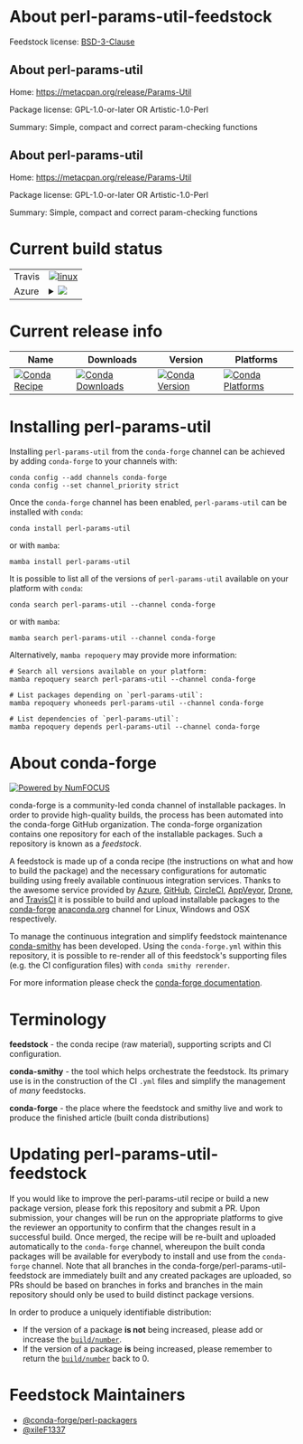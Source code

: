 About perl-params-util-feedstock
================================

Feedstock license: [BSD-3-Clause](https://github.com/conda-forge/perl-params-util-feedstock/blob/main/LICENSE.txt)


About perl-params-util
----------------------

Home: https://metacpan.org/release/Params-Util

Package license: GPL-1.0-or-later OR Artistic-1.0-Perl

Summary: Simple, compact and correct param-checking functions

About perl-params-util
----------------------

Home: https://metacpan.org/release/Params-Util

Package license: GPL-1.0-or-later OR Artistic-1.0-Perl

Summary: Simple, compact and correct param-checking functions

Current build status
====================


<table><tr>
    <td>Travis</td>
    <td>
      <a href="https://app.travis-ci.com/conda-forge/perl-params-util-feedstock">
        <img alt="linux" src="https://img.shields.io/travis/com/conda-forge/perl-params-util-feedstock/main.svg?label=Linux">
      </a>
    </td>
  </tr>
    
  <tr>
    <td>Azure</td>
    <td>
      <details>
        <summary>
          <a href="https://dev.azure.com/conda-forge/feedstock-builds/_build/latest?definitionId=18084&branchName=main">
            <img src="https://dev.azure.com/conda-forge/feedstock-builds/_apis/build/status/perl-params-util-feedstock?branchName=main">
          </a>
        </summary>
        <table>
          <thead><tr><th>Variant</th><th>Status</th></tr></thead>
          <tbody><tr>
              <td>linux_64</td>
              <td>
                <a href="https://dev.azure.com/conda-forge/feedstock-builds/_build/latest?definitionId=18084&branchName=main">
                  <img src="https://dev.azure.com/conda-forge/feedstock-builds/_apis/build/status/perl-params-util-feedstock?branchName=main&jobName=linux&configuration=linux%20linux_64_" alt="variant">
                </a>
              </td>
            </tr><tr>
              <td>linux_aarch64</td>
              <td>
                <a href="https://dev.azure.com/conda-forge/feedstock-builds/_build/latest?definitionId=18084&branchName=main">
                  <img src="https://dev.azure.com/conda-forge/feedstock-builds/_apis/build/status/perl-params-util-feedstock?branchName=main&jobName=linux&configuration=linux%20linux_aarch64_" alt="variant">
                </a>
              </td>
            </tr><tr>
              <td>linux_ppc64le</td>
              <td>
                <a href="https://dev.azure.com/conda-forge/feedstock-builds/_build/latest?definitionId=18084&branchName=main">
                  <img src="https://dev.azure.com/conda-forge/feedstock-builds/_apis/build/status/perl-params-util-feedstock?branchName=main&jobName=linux&configuration=linux%20linux_ppc64le_" alt="variant">
                </a>
              </td>
            </tr><tr>
              <td>osx_64</td>
              <td>
                <a href="https://dev.azure.com/conda-forge/feedstock-builds/_build/latest?definitionId=18084&branchName=main">
                  <img src="https://dev.azure.com/conda-forge/feedstock-builds/_apis/build/status/perl-params-util-feedstock?branchName=main&jobName=osx&configuration=osx%20osx_64_" alt="variant">
                </a>
              </td>
            </tr>
          </tbody>
        </table>
      </details>
    </td>
  </tr>
</table>

Current release info
====================

| Name | Downloads | Version | Platforms |
| --- | --- | --- | --- |
| [![Conda Recipe](https://img.shields.io/badge/recipe-perl--params--util-green.svg)](https://anaconda.org/conda-forge/perl-params-util) | [![Conda Downloads](https://img.shields.io/conda/dn/conda-forge/perl-params-util.svg)](https://anaconda.org/conda-forge/perl-params-util) | [![Conda Version](https://img.shields.io/conda/vn/conda-forge/perl-params-util.svg)](https://anaconda.org/conda-forge/perl-params-util) | [![Conda Platforms](https://img.shields.io/conda/pn/conda-forge/perl-params-util.svg)](https://anaconda.org/conda-forge/perl-params-util) |

Installing perl-params-util
===========================

Installing `perl-params-util` from the `conda-forge` channel can be achieved by adding `conda-forge` to your channels with:

```
conda config --add channels conda-forge
conda config --set channel_priority strict
```

Once the `conda-forge` channel has been enabled, `perl-params-util` can be installed with `conda`:

```
conda install perl-params-util
```

or with `mamba`:

```
mamba install perl-params-util
```

It is possible to list all of the versions of `perl-params-util` available on your platform with `conda`:

```
conda search perl-params-util --channel conda-forge
```

or with `mamba`:

```
mamba search perl-params-util --channel conda-forge
```

Alternatively, `mamba repoquery` may provide more information:

```
# Search all versions available on your platform:
mamba repoquery search perl-params-util --channel conda-forge

# List packages depending on `perl-params-util`:
mamba repoquery whoneeds perl-params-util --channel conda-forge

# List dependencies of `perl-params-util`:
mamba repoquery depends perl-params-util --channel conda-forge
```


About conda-forge
=================

[![Powered by
NumFOCUS](https://img.shields.io/badge/powered%20by-NumFOCUS-orange.svg?style=flat&colorA=E1523D&colorB=007D8A)](https://numfocus.org)

conda-forge is a community-led conda channel of installable packages.
In order to provide high-quality builds, the process has been automated into the
conda-forge GitHub organization. The conda-forge organization contains one repository
for each of the installable packages. Such a repository is known as a *feedstock*.

A feedstock is made up of a conda recipe (the instructions on what and how to build
the package) and the necessary configurations for automatic building using freely
available continuous integration services. Thanks to the awesome service provided by
[Azure](https://azure.microsoft.com/en-us/services/devops/), [GitHub](https://github.com/),
[CircleCI](https://circleci.com/), [AppVeyor](https://www.appveyor.com/),
[Drone](https://cloud.drone.io/welcome), and [TravisCI](https://travis-ci.com/)
it is possible to build and upload installable packages to the
[conda-forge](https://anaconda.org/conda-forge) [anaconda.org](https://anaconda.org/)
channel for Linux, Windows and OSX respectively.

To manage the continuous integration and simplify feedstock maintenance
[conda-smithy](https://github.com/conda-forge/conda-smithy) has been developed.
Using the ``conda-forge.yml`` within this repository, it is possible to re-render all of
this feedstock's supporting files (e.g. the CI configuration files) with ``conda smithy rerender``.

For more information please check the [conda-forge documentation](https://conda-forge.org/docs/).

Terminology
===========

**feedstock** - the conda recipe (raw material), supporting scripts and CI configuration.

**conda-smithy** - the tool which helps orchestrate the feedstock.
                   Its primary use is in the construction of the CI ``.yml`` files
                   and simplify the management of *many* feedstocks.

**conda-forge** - the place where the feedstock and smithy live and work to
                  produce the finished article (built conda distributions)


Updating perl-params-util-feedstock
===================================

If you would like to improve the perl-params-util recipe or build a new
package version, please fork this repository and submit a PR. Upon submission,
your changes will be run on the appropriate platforms to give the reviewer an
opportunity to confirm that the changes result in a successful build. Once
merged, the recipe will be re-built and uploaded automatically to the
`conda-forge` channel, whereupon the built conda packages will be available for
everybody to install and use from the `conda-forge` channel.
Note that all branches in the conda-forge/perl-params-util-feedstock are
immediately built and any created packages are uploaded, so PRs should be based
on branches in forks and branches in the main repository should only be used to
build distinct package versions.

In order to produce a uniquely identifiable distribution:
 * If the version of a package **is not** being increased, please add or increase
   the [``build/number``](https://docs.conda.io/projects/conda-build/en/latest/resources/define-metadata.html#build-number-and-string).
 * If the version of a package **is** being increased, please remember to return
   the [``build/number``](https://docs.conda.io/projects/conda-build/en/latest/resources/define-metadata.html#build-number-and-string)
   back to 0.

Feedstock Maintainers
=====================

* [@conda-forge/perl-packagers](https://github.com/orgs/conda-forge/teams/perl-packagers/)
* [@xileF1337](https://github.com/xileF1337/)

